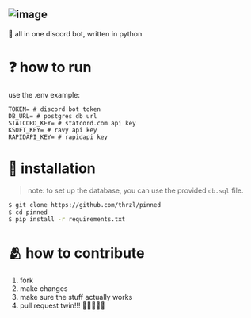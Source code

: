 ![image](https://user-images.githubusercontent.com/73202594/195417074-5390b96b-1265-4753-8547-cca95afa464d.png)
---
🤖 all in one discord bot, written in python

# ❓ how to run
use the .env example:
```
TOKEN= # discord bot token
DB_URL= # postgres db url
STATCORD_KEY= # statcord.com api key
KSOFT_KEY= # ravy api key
RAPIDAPI_KEY= # rapidapi key
```

# 💾 installation
> note: to set up the database, you can use the provided `db.sql` file.
```sh
$ git clone https://github.com/thrzl/pinned
$ cd pinned
$ pip install -r requirements.txt
```
# 🫂 how to contribute
1. fork
2. make changes
3. make sure the stuff actually works
4. pull request twin!!! 👍🏽🥶🔥💯